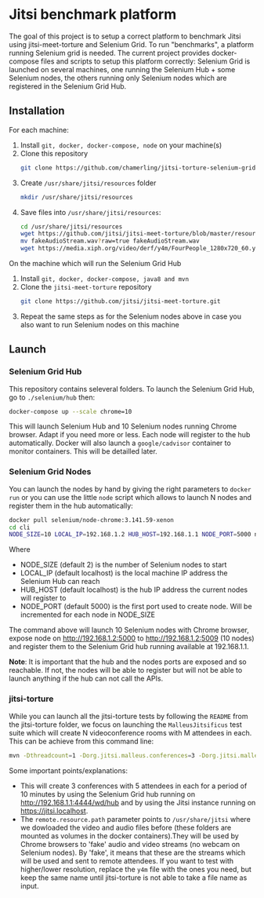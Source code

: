# Jitsi benchmark platform

The goal of this project is to setup a correct platform to benchmark Jitsi using jitsi-meet-torture and Selenium Grid.
To run "benchmarks", a platform running Selenium grid is needed. The current project provides docker-compose files and scripts to setup this platform correctly: Selenium Grid is launched on several machines, one running the Selenium Hub + some Selenium nodes, the others running only Selenium nodes which are registered in the Selenium Grid Hub.

## Installation

For each machine:

1. Install `git, docker, docker-compose, node` on your machine(s)
2. Clone this repository
    ```sh
    git clone https://github.com/chamerling/jitsi-torture-selenium-grid-platform.git
    ```
3. Create `/usr/share/jitsi/resources` folder
    ```sh
    mkdir /usr/share/jitsi/resources
    ```
4. Save files into `/usr/share/jitsi/resources`:
    ```sh
    cd /usr/share/jitsi/resources
    wget https://github.com/jitsi/jitsi-meet-torture/blob/master/resources/fakeAudioStream.wav?raw=true
    mv fakeAudioStream.wav?raw=true fakeAudioStream.wav
    wget https://media.xiph.org/video/derf/y4m/FourPeople_1280x720_60.y4m
    ```

On the machine which will run the Selenium Grid Hub

1. Install `git, docker, docker-compose, java8 and mvn`
2. Clone the `jitsi-meet-torture` repository
    ```sh
    git clone https://github.com/jitsi/jitsi-meet-torture.git
    ```
3. Repeat the same steps as for the Selenium nodes above in case you also want to run Selenium nodes on this machine

## Launch

### Selenium Grid Hub

This repository contains seleveral folders. To launch the Selenium Grid Hub, go to `./selenium/hub` then:

```sh
docker-compose up --scale chrome=10
```

This will launch Selenium Hub and 10 Selenium nodes running Chrome browser. Adapt if you need more or less. Each node will register to the hub automatically.
Docker will also launch a `google/cadvisor` container to monitor containers. This will be detailled later.

### Selenium Grid Nodes

You can launch the nodes by hand by giving the right parameters to `docker run` or you can use the little `node` script which allows to launch N nodes and register them in the hub automatically:

```sh
docker pull selenium/node-chrome:3.141.59-xenon
cd cli
NODE_SIZE=10 LOCAL_IP=192.168.1.2 HUB_HOST=192.168.1.1 NODE_PORT=5000 node ./bin/launch.js
```

Where

- NODE_SIZE (default 2) is the number of Selenium nodes to start
- LOCAL_IP (default localhost) is the local machine IP address the Selenium Hub can reach
- HUB_HOST (default localhost) is the hub IP address the current nodes will register to
- NODE_PORT (default 5000) is the first port used to create node. Will be incremented for each node in NODE_SIZE

The command above will launch 10 Selenium nodes with Chrome browser, expose node on http://192.168.1.2:5000 to http://192.168.1.2:5009 (10 nodes) and register them to the Selenium Grid hub running available at 192.168.1.1.

**Note**: It is important that the hub and the nodes ports are exposed and so reachable. If not, the nodes will be able to register but will not be able to launch anything if the hub can not call the APIs.

### jitsi-torture

While you can launch all the jitsi-torture tests by following the `README` from the jitsi-torture folder, we focus on launching the `MalleusJitsificus` test suite which will create N videoconference rooms with M attendees in each. This can be achieve from this command line:

```sh
mvn -Dthreadcount=1 -Dorg.jitsi.malleus.conferences=3 -Dorg.jitsi.malleus.participants=5 -Dorg.jitsi.malleus.senders=5 -Dorg.jitsi.malleus.duration=600 -Dorg.jitsi.malleus.room_name_prefix=openpaastest -Dremote.address="http://192.168.1.1:4444/wd/hub" -Djitsi-meet.tests.toRun=MalleusJitsificus -Dwdm.gitHubTokenName=jitsi-jenkins -Dremote.resource.path=/usr/share/jitsi -Djitsi-meet.instance.url=https://jitsi.localhost -Djitsi-meet.isRemote=true test
```

Some important points/explanations:

- This will create 3 conferences with 5 attendees in each for a period of 10 minutes by using the Selenium Grid hub running on http://192.168.1.1:4444/wd/hub and by using the Jitsi instance running on https://jitsi.localhost.
- The `remote.resource.path` parameter points to `/usr/share/jitsi` where we dowloaded the video and audio files before (these folders are mounted as volumes in the docker containers).They will be used by Chrome browsers to 'fake' audio and video streams (no webcam on Selenium nodes). By 'fake', it means that these are the streams which will be used and sent to remote attendees. If you want to test with higher/lower resolution, replace the `y4m` file with the ones you need, but keep the same name until jitsi-torture is not able to take a file name as input.
